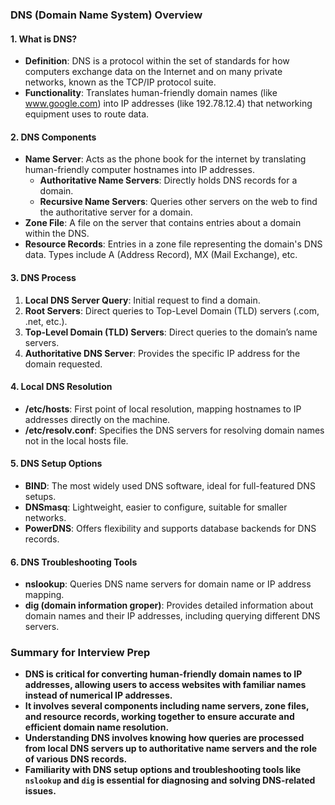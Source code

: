 ### DNS (Domain Name System) Overview

#### 1. What is DNS?
- **Definition**: DNS is a protocol within the set of standards for how computers exchange data on the Internet and on many private networks, known as the TCP/IP protocol suite.
- **Functionality**: Translates human-friendly domain names (like www.google.com) into IP addresses (like 192.78.12.4) that networking equipment uses to route data.

#### 2. DNS Components

- **Name Server**: Acts as the phone book for the internet by translating human-friendly computer hostnames into IP addresses.
  - **Authoritative Name Servers**: Directly holds DNS records for a domain.
  - **Recursive Name Servers**: Queries other servers on the web to find the authoritative server for a domain.
- **Zone File**: A file on the server that contains entries about a domain within the DNS.
- **Resource Records**: Entries in a zone file representing the domain's DNS data. Types include A (Address Record), MX (Mail Exchange), etc.

#### 3. DNS Process

1. **Local DNS Server Query**: Initial request to find a domain.
2. **Root Servers**: Direct queries to Top-Level Domain (TLD) servers (.com, .net, etc.).
3. **Top-Level Domain (TLD) Servers**: Direct queries to the domain’s name servers.
4. **Authoritative DNS Server**: Provides the specific IP address for the domain requested.

#### 4. Local DNS Resolution

- **/etc/hosts**: First point of local resolution, mapping hostnames to IP addresses directly on the machine.
- **/etc/resolv.conf**: Specifies the DNS servers for resolving domain names not in the local hosts file.

#### 5. DNS Setup Options

- **BIND**: The most widely used DNS software, ideal for full-featured DNS setups.
- **DNSmasq**: Lightweight, easier to configure, suitable for smaller networks.
- **PowerDNS**: Offers flexibility and supports database backends for DNS records.

#### 6. DNS Troubleshooting Tools

- **nslookup**: Queries DNS name servers for domain name or IP address mapping.
- **dig (domain information groper)**: Provides detailed information about domain names and their IP addresses, including querying different DNS servers.

### Summary for Interview Prep

- **DNS is critical for converting human-friendly domain names to IP addresses, allowing users to access websites with familiar names instead of numerical IP addresses.**
- **It involves several components including name servers, zone files, and resource records, working together to ensure accurate and efficient domain name resolution.**
- **Understanding DNS involves knowing how queries are processed from local DNS servers up to authoritative name servers and the role of various DNS records.**
- **Familiarity with DNS setup options and troubleshooting tools like `nslookup` and `dig` is essential for diagnosing and solving DNS-related issues.**
